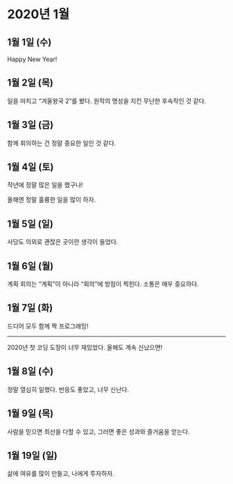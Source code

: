 # 2020년 1월

## 1월 1일 (수)

Happy New Year!

## 1월 2일 (목)

일을 마치고 “겨울왕국 2”를 봤다.
원작의 명성을 지킨 무난한 후속작인 것 같다.

## 1월 3일 (금)

함께 회의하는 건 정말 중요한 일인 것 같다.

## 1월 4일 (토)

작년에 정말 많은 일을 했구나!

올해엔 정말 훌륭한 일을 많이 하자.

## 1월 5일 (일)

사당도 의외로 괜찮은 곳이란 생각이 들었다.

## 1월 6일 (월)

계획 회의는 “계획”이 아니라 “회의”에 방점이 찍힌다.
소통은 매우 중요하다.

## 1월 7일 (화)

드디어 모두 함께 짝 프로그래밍!

---

2020년 첫 코딩 도장이 너무 재밌었다.
올해도 계속 신났으면!

## 1월 8일 (수)

정말 열심히 일했다.
반응도 좋았고, 너무 신난다.

## 1월 9일 (목)

사람을 믿으면 최선을 다할 수 있고, 그러면 좋은 성과와 즐거움을 얻는다.

## 1월 19일 (일)

삶에 여유를 많이 만들고, 나에게 투자하자.
